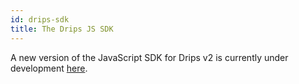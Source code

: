 ```yaml
---
id: drips-sdk
title: The Drips JS SDK
---
```


A new version of the JavaScript SDK for Drips v2 is currently under development 
<a href="https://github.com/radicle-dev/drips-js-sdk/tree/feature/v2" target="_blank">here</a>.
